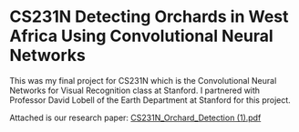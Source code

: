 # CS231N Detecting Orchards in West Africa Using Convolutional Neural Networks
This was my final project for CS231N which is the Convolutional Neural Networks for Visual Recognition class at Stanford. I partnered with Professor David Lobell of the Earth Department at Stanford for this project.

Attached is our research paper:
[CS231N_Orchard_Detection (1).pdf](https://github.com/SolomonKim3/CS231N-Orchard-Detection/files/7392889/CS231N_Orchard_Detection.1.pdf)
